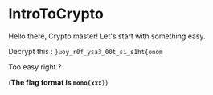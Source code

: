 IntroToCrypto
===========

Hello there, Crypto master! Let's start with something easy.

Decrypt this : `}uoy_r0f_ysa3_00t_si_s1ht{onom`

Too easy right ?

(**The flag format is `mono{xxx}`**)
